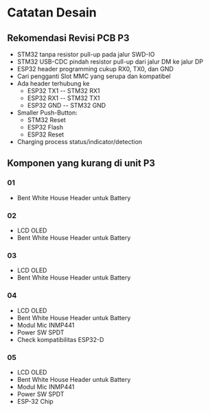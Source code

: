 # Catatan Desain

## Rekomendasi Revisi PCB P3
- STM32 tanpa resistor pull-up pada jalur SWD-IO
- STM32 USB-CDC pindah resistor pull-up dari jalur DM ke jalur DP
- ESP32 header programming cukup RX0, TX0, dan GND
- Cari pengganti Slot MMC yang serupa dan kompatibel
- Ada header terhubung ke 
    + ESP32 TX1 -- STM32 RX1
    + ESP32 RX1 -- STM32 TX1
    + ESP32 GND -- STM32 GND
- Smaller Push-Button:
    + STM32 Reset
    + ESP32 Flash
    + ESP32 Reset
- Charging process status/indicator/detection

## Komponen yang kurang di unit P3

### 01
- Bent White House Header untuk Battery

### 02
- LCD OLED
- Bent White House Header untuk Battery

### 03
- LCD OLED
- Bent White House Header untuk Battery

### 04
- LCD OLED
- Bent White House Header untuk Battery
- Modul Mic INMP441
- Power SW SPDT
- Check kompatibilitas ESP32-D

### 05
- LCD OLED
- Bent White House Header untuk Battery
- Modul Mic INMP441
- Power SW SPDT
- ESP-32 Chip